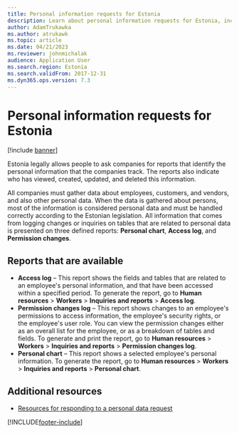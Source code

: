 ```yaml
---
title: Personal information requests for Estonia
description: Learn about personal information requests for Estonia, including an outline on various reports that are available and additional resources.
author: AdamTrukawka
ms.author: atrukawk
ms.topic: article
ms.date: 04/21/2023
ms.reviewer: johnmichalak
audience: Application User
ms.search.region: Estonia
ms.search.validFrom: 2017-12-31
ms.dyn365.ops.version: 7.3
---
```


# Personal information requests for Estonia

[!include [banner](../../includes/banner.md)]

Estonia legally allows people to ask companies for reports that identify the personal information that the companies track. The reports also indicate who has viewed, created, updated, and deleted this information.

All companies must gather data about employees, customers, and vendors, and also other personal data. When the data is gathered about persons, most of the information is considered personal data and must be handled correctly according to the Estonian legislation. All information that comes from logging changes or inquiries on tables that are related to personal data is presented on three defined reports: **Personal chart**, **Access log**, and **Permission changes**.

## Reports that are available

- **Access log** – This report shows the fields and tables that are related to an employee's personal information, and that have been accessed within a specified period. To generate the report, go to **Human resources** \> **Workers** \> **Inquiries and reports** \> **Access log**.
- **Permission changes log** – This report shows changes to an employee's permissions to access information, the employee's security rights, or the employee's user role. You can view the permission changes either as an overall list for the employee, or as a breakdown of tables and fields. To generate and print the report, go to **Human resources** \> **Workers** \> **Inquiries and reports** \> **Permission changes log**.
- **Personal chart** – This report shows a selected employee's personal information. To generate the report, go to **Human resources** \> **Workers** \> **Inquiries and reports** \> **Personal chart**.

## Additional resources

- [Resources for responding to a personal data request](../../../fin-ops-core/dev-itpro/privacy/privacy-home-page.md)


[!INCLUDE[footer-include](../../../includes/footer-banner.md)]
